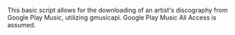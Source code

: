 This basic script allows for the downloading of an artist's discography from Google Play Music, utilizing gmusicapi.
Google Play Music All Access is assumed.

